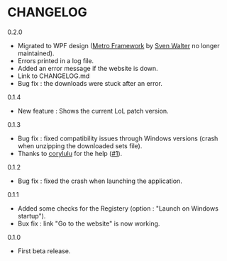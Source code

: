 # CHANGELOG

0.2.0
* Migrated to WPF design ([Metro Framework](https://github.com/viperneo/winforms-modernui) by [Sven Walter](https://github.com/viperneo) no longer maintained).
* Errors printed in a log file.
* Added an error message if the website is down.
* Link to CHANGELOG.md
* Bug fix : the downloads were stuck after an error.

0.1.4
* New feature : Shows the current LoL patch version.

0.1.3
* Bug fix : fixed compatibility issues through Windows versions (crash when unzipping the downloaded sets file).
* Thanks to [corylulu](https://github.com/corylulu) for the help ([#1](https://github.com/Ilshidur/LoL-item-sets/issues/1#issue-88575929)).

0.1.2
* Bug fix : fixed the crash when launching the application.

0.1.1
* Added some checks for the Registery (option : "Launch on Windows startup").
* Bux fix : link "Go to the website" is now working.

0.1.0
* First beta release.